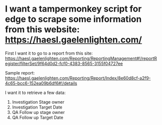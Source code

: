 # I want a tampermonkey script for edge to scrape some information from this website: https://haesl.gaelenlighten.com/

First I want it to go to a report from this site: https://haesl.gaelenlighten.com/Reporting/ReportingManagement#!/reportRegister/filterSet/9f64d0d2-fcf0-4383-8565-3155f04727ee

Sample report: https://haesl.gaelenlighten.com/Reporting/Report/Index/8e60d8cf-a2f9-4c65-bcc6-152ea09b6df6#!/details

I want it to retrieve a few data:
1. Investigation Stage owner
2. Investigation Target Date
3. QA Follow up stage owner
4. QA Follow up Target Date

